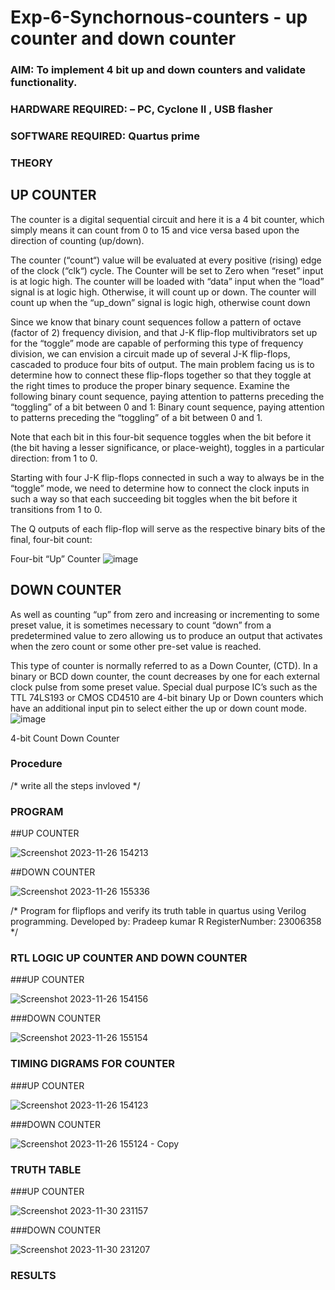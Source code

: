 # Exp-6-Synchornous-counters - up counter and down counter 
### AIM: To implement 4 bit up and down counters and validate  functionality.
### HARDWARE REQUIRED:  – PC, Cyclone II , USB flasher
### SOFTWARE REQUIRED:   Quartus prime
### THEORY 

## UP COUNTER 
The counter is a digital sequential circuit and here it is a 4 bit counter, which simply means it can count from 0 to 15 and vice versa based upon the direction of counting (up/down). 

The counter (“count“) value will be evaluated at every positive (rising) edge of the clock (“clk“) cycle.
The Counter will be set to Zero when “reset” input is at logic high.
The counter will be loaded with “data” input when the “load” signal is at logic high. Otherwise, it will count up or down.
The counter will count up when the “up_down” signal is logic high, otherwise count down

Since we know that binary count sequences follow a pattern of octave (factor of 2) frequency division, and that J-K flip-flop multivibrators set up for the “toggle” mode are capable of performing this type of frequency division, we can envision a circuit made up of several J-K flip-flops, cascaded to produce four bits of output.
The main problem facing us is to determine how to connect these flip-flops together so that they toggle at the right times to produce the proper binary sequence.
Examine the following binary count sequence, paying attention to patterns preceding the “toggling” of a bit between 0 and 1:
Binary count sequence, paying attention to patterns preceding the “toggling” of a bit between 0 and 1.

Note that each bit in this four-bit sequence toggles when the bit before it (the bit having a lesser significance, or place-weight), toggles in a particular direction: from 1 to 0.



 
 

Starting with four J-K flip-flops connected in such a way to always be in the “toggle” mode, we need to determine how to connect the clock inputs in such a way so that each succeeding bit toggles when the bit before it transitions from 1 to 0.

The Q outputs of each flip-flop will serve as the respective binary bits of the final, four-bit count:

 
 

Four-bit “Up” Counter
![image](https://user-images.githubusercontent.com/36288975/169644758-b2f4339d-9532-40c5-af40-8f4f8c942e2c.png)



## DOWN COUNTER 

As well as counting “up” from zero and increasing or incrementing to some preset value, it is sometimes necessary to count “down” from a predetermined value to zero allowing us to produce an output that activates when the zero count or some other pre-set value is reached.

This type of counter is normally referred to as a Down Counter, (CTD). In a binary or BCD down counter, the count decreases by one for each external clock pulse from some preset value. Special dual purpose IC’s such as the TTL 74LS193 or CMOS CD4510 are 4-bit binary Up or Down counters which have an additional input pin to select either the up or down count mode.
![image](https://user-images.githubusercontent.com/36288975/169644844-1a14e123-7228-4ed8-81a9-eb937dff4ac8.png)


4-bit Count Down Counter
### Procedure
/* write all the steps invloved */



### PROGRAM 

##UP COUNTER

![Screenshot 2023-11-26 154213](https://github.com/Pradeepkumar-2005/Exp-7-Synchornous-counters-/assets/147474038/ca802cfd-aeb2-4c4a-92f9-03bf377c4a9f)

##DOWN COUNTER 

![Screenshot 2023-11-26 155336](https://github.com/Pradeepkumar-2005/Exp-7-Synchornous-counters-/assets/147474038/4dfac33e-5723-43ef-91e5-16405f705610)


/*
Program for flipflops  and verify its truth table in quartus using Verilog programming.
Developed by: Pradeep kumar R
RegisterNumber:  23006358
*/






### RTL LOGIC UP COUNTER AND DOWN COUNTER  

###UP COUNTER

![Screenshot 2023-11-26 154156](https://github.com/Pradeepkumar-2005/Exp-7-Synchornous-counters-/assets/147474038/738583f1-943e-45b3-9508-4d87051d0a9d)



###DOWN COUNTER

![Screenshot 2023-11-26 155154](https://github.com/Pradeepkumar-2005/Exp-7-Synchornous-counters-/assets/147474038/545da5bb-94e7-4db1-acad-2f7f9d25c006)




### TIMING DIGRAMS FOR COUNTER  


###UP COUNTER

![Screenshot 2023-11-26 154123](https://github.com/Pradeepkumar-2005/Exp-7-Synchornous-counters-/assets/147474038/03e6f395-36fd-4778-96e7-30abb7e20250)


###DOWN COUNTER

![Screenshot 2023-11-26 155124 - Copy](https://github.com/Pradeepkumar-2005/Exp-7-Synchornous-counters-/assets/147474038/a4ab819a-2bb4-4feb-b14d-5d6748d19955)


### TRUTH TABLE 

###UP COUNTER

![Screenshot 2023-11-30 231157](https://github.com/Pradeepkumar-2005/Exp-7-Synchornous-counters-/assets/147474038/1d9fd9c8-a70a-4f3b-a2af-4378c7bc2531)


###DOWN COUNTER

![Screenshot 2023-11-30 231207](https://github.com/Pradeepkumar-2005/Exp-7-Synchornous-counters-/assets/147474038/1a97fb8f-ed21-48e7-9dd5-21f9b7768faf)




### RESULTS 
